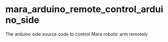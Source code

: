 # mara_arduino_remote_control_arduino_side
The arduino side source code to control Mara robotic arm remotely 
